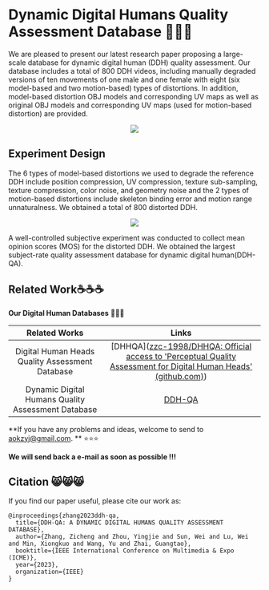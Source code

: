 # Dynamic Digital Humans Quality Assessment Database 🚀🚀🚀

We are pleased to present our latest research paper proposing a large-scale database for dynamic digital human (DDH) quality assessment. Our database includes a total of 800 DDH videos, including manually degraded versions of ten movements of one male and one female with eight (six model-based and two motion-based) types of distortions. In addition, model-based distortion OBJ models and corresponding UV maps as well as original OBJ models and corresponding UV maps (used for motion-based distortion) are provided.

<p align="center">
  <img src="https://github.com/zzc-1998/DHHQA/blob/main/sample.jpg" />
</p>

## Experiment Design

The 6 types of model-based distortions we used to degrade the reference DDH include position compression, UV compression, texture sub-sampling, texture compression, color noise, and geometry noise and the 2 types of motion-based distortions include skeleton binding error and motion range unnaturalness. We obtained a total of 800 distorted DDH.

<p align="center">
  <img src="https://github.com/zzc-1998/DHHQA/blob/main/sample.jpg" />
</p>

A well-controlled subjective experiment was conducted to collect mean opinion scores (MOS) for the distorted DDH. We obtained the largest subject-rate quality assessment database for dynamic digital human(DDH-QA).

## Related Work☕☕☕
**Our Digital Human Databases** 🌟🌟🌟

|                   Related Works                    |                            Links                             |
| :------------------------------------------------: | :----------------------------------------------------------: |
|  Digital Human Heads Quality Assessment Database   | [DHHQA]([zzc-1998/DHHQA: Official access to 'Perceptual Quality Assessment for Digital Human Heads' (github.com)](https://github.com/zzc-1998/DHHQA)) |
| Dynamic Digital Humans Quality Assessment Database |                          [DDH-QA]()                          |

**If you have any problems and ideas, welcome to send to aokzyj@gmail.com.  ** ⭐⭐⭐

**We will send back a e-mail as soon as possible !!!**

## Citation 😸😸😸
If you find our paper useful, please cite our work as:
```
@inproceedings{zhang2023ddh-qa,
  title={DDH-QA: A DYNAMIC DIGITAL HUMANS QUALITY ASSESSMENT DATABASE},
  author={Zhang, Zicheng and Zhou, Yingjie and Sun, Wei and Lu, Wei and Min, Xiongkuo and Wang, Yu and Zhai, Guangtao},
  booktitle={IEEE International Conference on Multimedia & Expo (ICME)},
  year={2023},
  organization={IEEE}
}
```
